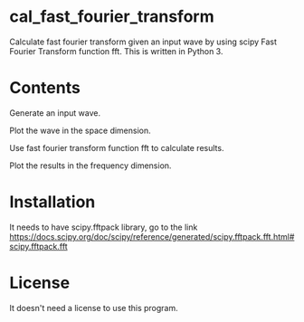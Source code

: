 # cal_fast_fourier_transform
Calculate fast fourier transform given an input wave by using scipy Fast Fourier Transform function fft. This is written in Python 3.

# Contents

Generate an input wave.

Plot the wave in the space dimension.

Use fast fourier transform function fft to calculate results.

Plot the results in the frequency dimension.

# Installation

It needs to have scipy.fftpack library, go to the link https://docs.scipy.org/doc/scipy/reference/generated/scipy.fftpack.fft.html#scipy.fftpack.fft

# License

It doesn't need a license to use this program.
